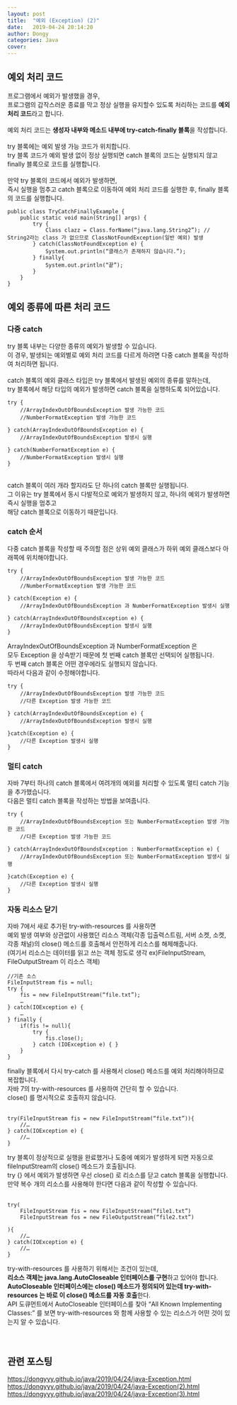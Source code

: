 ```yaml
---
layout: post
title:  "예외 (Exception) (2)"
date:   2019-04-24 20:14:20
author: Dongy
categories: Java
cover:
---
```



## 예외 처리 코드
프로그램에서 예외가 발생했을 경우, <br>
프로그램의 갑작스러운 종료를 막고 정상 실행을 유지할수 있도록 처리하는 코드를 <strong>예외 처리 코드</strong>라고 합니다.<br>
<br>
예외 처리 코드는 <strong>생성자 내부와 메소드 내부에 try-catch-finally 블록</strong>을 작성합니다.<br>
<br>
try 블록에는 예외 발생 가능 코드가 위치합니다. <br>
try 블록 코드가 예외 발생 없이 정상 실행되면 catch 블록의 코드는 실행되지 않고 finally 블록으로 코드를 실행합니다.<br>
<br>
만약 try 블록의 코드에서 예외가 발생하면,<br>
즉시 실행을 멈추고 catch 블록으로 이동하여 예외 처리 코드를 실행한 후, finally 블록의 코드를 실행합니다.<br>

```
public class TryCatchFinallyExample {
	public static void main(String[] args) {
		try {
			Class clazz = Class.forName(“java.lang.String2”); // String2라는 class 가 없으므로 ClassNotFoundException(일반 예외) 발생
		} catch(ClassNotFoundException e) {
			System.out.println(“클래스가 존재하지 않습니다.”);
		} finally{
			System.out.println(“끝”);
		}
	}
}
```

## 예외 종류에 따른 처리 코드

### 다중 catch<br>
try 블록 내부는 다양한 종류의 예외가 발생할 수 있습니다.<br>
이 경우, 발생되는 예외별로 예외 처리 코드를 다르게 하려면 다중 catch 블록을 작성하여 처리하면 됩니다.<br>
<br>
catch 블록의 예외 클래스 타입은 try 블록에서 발생된 예외의 종류를 말하는데, <br>
try 블록에서 해당 타입의 예외가 발생하면 catch 블록을 실행하도록 되어있습니다.<br>

```
try {
	//ArrayIndexOutOfBoundsException 발생 가능한 코드
	//NumberFormatException 발생 가능한 코드

} catch(ArrayIndexOutOfBoundsException e) {
	//ArrayIndexOutOfBoundsException 발생시 실행

} catch(NumberFormatException e) {
	//NumberFormatException 발생시 실행
}
```
<br>
catch 블록이 여러 개라 할지라도 단 하나의 catch 블록만 실행됩니다. <br>
그 이유는 try 블록에서 동시 다발적으로 예외가 발생하지 않고, 하나의 예외가 발생하면 즉시 실행을 멈추고<br>
해당 catch 블록으로 이동하기 때문입니다.<br>


### catch 순서
다중 catch 블록을 작성할 때 주의할 점은 상위 예외 클래스가 하위 예외 클래스보다 아래쪽에 위치해야합니다.<br>

```
try {
	//ArrayIndexOutOfBoundsException 발생 가능한 코드
	//NumberFormatException 발생 가능한 코드

} catch(Exception e) {
	//ArrayIndexOutOfBoundsException 과 NumberFormatException 발생시 실행

} catch(ArrayIndexOutOfBoundsException e) {
	//ArrayIndexOutOfBoundsException 발생시 실행
}
```
ArrayIndexOutOfBoundsException 과 NumberFormatException 은<br>
모두 Exception 을 상속받기 때문에 첫 번째 catch 블록만 선택되어 실행됩니다.<br>
두 번째 catch 블록은 어떤 경우에라도 실행되지 않습니다.<br>
따라서 다음과 같이 수정해야합니다.<br>

```
try {
	//ArrayIndexOutOfBoundsException 발생 가능한 코드
	//다른 Exception 발생 가능한 코드

} catch(ArrayIndexOutOfBoundsException e) {
	//ArrayIndexOutOfBoundsException 발생시 실행

}catch(Exception e) {
	//다른 Exception 발생시 실행
}
```


### 멀티 catch
자바 7부터 하나의 catch 블록에서 여려개의 예외를 처리할 수 있도록 멀티 catch 기능을 추가했습니다.<br>
다음은 멀티 catch 블록을 작성하는 방법을 보여줍니다.<br>

```
try {
	//ArrayIndexOutOfBoundsException 또는 NumberFormatException 발생 가능한 코드
	//다른 Exception 발생 가능한 코드

} catch(ArrayIndexOutOfBoundsException : NumberFormatException e) {
	//ArrayIndexOutOfBoundsException 또는 NumberFormatException 발생시 실행

}catch(Exception e) {
	//다른 Exception 발생시 실행
}
```

### 자동 리소스 닫기
자바 7에서 새로 추가된 try-with-resources 를 사용하면 <br>
예외 발생 여부와 상관없이 사용했던 리소스 객체(각종 입출력스트림, 서버 소켓, 소켓, 각종 채널)의 close() 메소드를 호출해서 안전하게 리소스를 해제해줍니다.<br>
(여기서 리소스는 데이터를 읽고 쓰는 객체 정도로 생각 ex)FileInputStream, FileOutputStream 이 리소스 객체)<br>

```
//기존 소스
FileInputStream fis = null;
try {
	fis = new FileInputStream(“file.txt”);
	…
} catch(IOException e) {
	…
} finally {
	if(fis != null){
		try {
			fis.close();
		} catch (IOException e) { }
	}
}
```
finally 블록에서 다시 try-catch 를 사용해서 close() 메소드를 예외 처리해야하므로 복잡합니다.<br>
자바 7의 try-with-resources 를 사용하여 간단히 할 수 있습니다.<br>
close() 를 명시적으로 호출하지 않습니다.<br>
<br>
```
try(FileInputStream fis = new FileInputStream(“file.txt”)){
	//…
} catch(IOException e) {
	//…
}
```
try 블록이 정상적으로 실행을 완료했거나 도중에 예외가 발생하게 되면 자동으로 fileInputStream의 close() 메소드가 호출됩니다.<br>
try {} 에서 예외가 발생하면 우선 close() 로 리소스를 닫고 catch 블록을 실행합니다.<br>
만약 복수 개의 리소스를 사용해야 한다면 다음과 같이 작성할 수 있습니다.<br>
<br>
```
try(
	FileInputStream fis = new FileInputStream(“file1.txt”)
	FileInputStream fos = new FileOutputStream(“file2.txt”)

){
	//…
} catch(IOException e) {
	//…
}
```
try-with-resources 를 사용하기 위해서는 조건이 있는데,<br>
<strong>리소스 객체는 java.lang.AutoCloseable 인터페이스를 구현</strong>하고 있어야 합니다.<br>
<strong>AutoCloseable 인터페이스에는 close() 메소드가 정의되어 있는데 try-with-resources 는 바로 이 close() 메소드를 자동 호출</strong>한다.<br>
API 도큐먼트에서 AutoCloseable 인터페이스를 찾아 “All Known Implementing Classes:” 를 보면 try-with-resources 와 함께 사용할 수 있는 리소스가 어떤 것이 있는지 알 수 있습니다.<br>
<br>
<br>


## 관련 포스팅
https://dongyyy.github.io/java/2019/04/24/java-Exception.html <br>
https://dongyyy.github.io/java/2019/04/24/java-Exception(2).html <br>
https://dongyyy.github.io/java/2019/04/24/java-Exception(3).html <br>